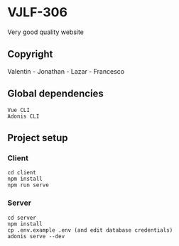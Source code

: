 # VJLF-306
Very good quality website

## Copyright

Valentin - Jonathan - Lazar - Francesco

## Global dependencies
```
Vue CLI
Adonis CLI
```

## Project setup

### Client
```
cd client
npm install
npm run serve
```

### Server
```
cd server
npm install
cp .env.example .env (and edit database credentials)
adonis serve --dev
```
